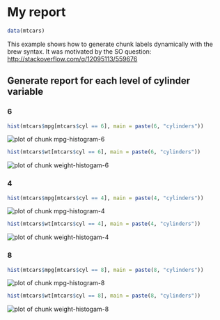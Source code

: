 # My report


```r
data(mtcars)
```


This example shows how to generate chunk labels dynamically with the brew syntax. It was motivated by the SO question: http://stackoverflow.com/q/12095113/559676




## Generate report for each level of cylinder variable

### 6

```r
hist(mtcars$mpg[mtcars$cyl == 6], main = paste(6, "cylinders"))
```

![plot of chunk mpg-histogram-6](http://animation.r-forge.r-project.org/knitr-ex/figure/041-label-i-mpg-histogram-6.png) 

```r
hist(mtcars$wt[mtcars$cyl == 6], main = paste(6, "cylinders"))
```

![plot of chunk weight-histogam-6](http://animation.r-forge.r-project.org/knitr-ex/figure/041-label-i-weight-histogam-6.png) 


### 4

```r
hist(mtcars$mpg[mtcars$cyl == 4], main = paste(4, "cylinders"))
```

![plot of chunk mpg-histogram-4](http://animation.r-forge.r-project.org/knitr-ex/figure/041-label-i-mpg-histogram-4.png) 

```r
hist(mtcars$wt[mtcars$cyl == 4], main = paste(4, "cylinders"))
```

![plot of chunk weight-histogam-4](http://animation.r-forge.r-project.org/knitr-ex/figure/041-label-i-weight-histogam-4.png) 


### 8

```r
hist(mtcars$mpg[mtcars$cyl == 8], main = paste(8, "cylinders"))
```

![plot of chunk mpg-histogram-8](http://animation.r-forge.r-project.org/knitr-ex/figure/041-label-i-mpg-histogram-8.png) 

```r
hist(mtcars$wt[mtcars$cyl == 8], main = paste(8, "cylinders"))
```

![plot of chunk weight-histogam-8](http://animation.r-forge.r-project.org/knitr-ex/figure/041-label-i-weight-histogam-8.png) 

